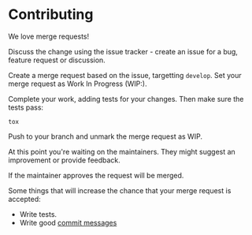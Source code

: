 # Contributing

We love merge requests! 

Discuss the change using the issue tracker - create an issue for a bug, feature request or discussion.

Create a merge request based on the issue, targetting `develop`.
Set your merge request as Work In Progress (WIP:).

Complete your work, adding tests for your changes. Then make sure the tests pass:
```
tox
```

Push to your branch and unmark the merge request as WIP.

At this point you're waiting on the maintainers. They might suggest an improvement or provide feedback.

If the maintainer approves the request will be merged.

Some things that will increase the chance that your merge request is accepted:

* Write tests.
* Write good [commit messages](http://tbaggery.com/2008/04/19/a-note-about-git-commit-messages.html)